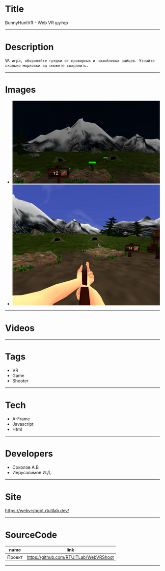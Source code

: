 # Title
BunnyHuntVR - Web VR шутер

---

# Description

	VR игра, обороняйте грядки от проворных и назойливых зайцев. Узнайте сколько морковки вы сможете сохранить.	
---

# Images
* ![](LANDING/BunnyHuntVR.png)
* ![](LANDING/BunnyHuntVR2.png)
---

# Videos

---

# Tags
* VR
* Game
* Shooter

---
# Tech
* A-Frame
* Javascript
* Html

---
# Developers
* Соколов А.В
* Иерусалимов И.Д.

---
# Site
https://webvrshoot.rtuitlab.dev/

---
# SourceCode
| name                         | link                                      |
| ---------------------------- | ----------------------------------------- |
| Проект                       | https://github.com/RTUITLab/WebVRShoot    |

---
